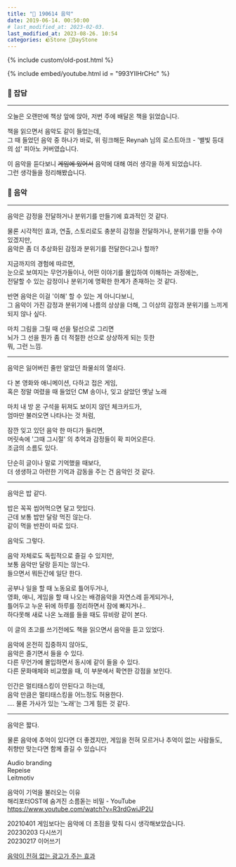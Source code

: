 ```yaml
---
title: "🌱 190614 음악"
date: 2019-06-14. 00:50:00
# last_modified_at: 2023-02-03.
last_modified_at: 2023-08-26. 10:54
categories: 🪨Stone 🌱DayStone
---
```


{% include custom/old-post.html %}

{% include embed/youtube.html id = "993YIIHrCHc" %}

### 🗿 잡담

---

오늘은 오랜만에 책상 앞에 앉아, 저번 주에 배달온 책을 읽었습니다.  

책을 읽으면서 음악도 같이 들었는데,  
그 때 들었던 음악 중 하나가 바로, 위 링크해둔 Reynah 님의 로스트아크 - '별빛 등대의 섬' 피아노 커버였습니다.  

이 음악을 듣다보니 ~~게임에 있어서~~ 음악에 대해 여러 생각을 하게 되었습니다.  
그런 생각들을 정리해봤습니다.  

### 🗿 음악

---

음악은 감정을 전달하거나 분위기를 만들기에 효과적인 것 같다.  

물론 시각적인 효과, 연출, 스토리로도 충분히 감정을 전달하거나, 분위기를 만들 수야 있겠지만,  
음악은 좀 더 추상화된 감정과 분위기를 전달한다고나 할까?  

지금까지의 경험에 따르면,  
눈으로 보여지는 무언가들이나, 어떤 이야기를 몰입하여 이해하는 과정에는,  
전달할 수 있는 감정이나 분위기에 명확한 한계가 존재하는 것 같다.  

반면 음악은 이걸 '이해' 할 수 있는 게 아니다보니,  
그 음악이 가진 감정과 분위기에 나름의 상상을 더해, 그 이상의 감정과 분위기를 느끼게 되지 않나 싶다.  

마치 그림을 그릴 때 선을 털선으로 그리면  
뇌가 그 선을 뭔가 좀 더 적절한 선으로 상상하게 되는 듯한  
뭐, 그런 느낌.  

---

음악은 잃어버린 줄만 알았던 좌물쇠의 열쇠다.  

다 본 영화와 애니메이션, 다하고 접은 게임,  
혹은 정말 여렸을 때 들었던 CM 송이나, 잊고 살았던 옛날 노래  

마치 내 방 온 구석을 뒤져도 보이지 않던 체크카드가,  
엄마만 불러오면 나타나는 것 처럼,  

잠깐 잊고 있던 음악 한 마디가 들리면,  
머릿속에 '그때 그시절' 의 추억과 감정들이 확 피어오른다.  
조금의 소름도 있다.  

단순히 글이나 말로 기억했을 때보다,  
더 생생하고 아련한 기억과 감동을 주는 건 음악인 것 같다.  

---

음악은 밥 같다.

밥은 꼭꼭 씹어먹으면 달고 맛있다.  
근데 보통 밥만 달랑 먹진 않는다.  
같이 먹을 반찬이 따로 있다.  

음악도 그렇다.  

음악 자체로도 독립적으로 즐길 수 있지만,  
보통 음악만 달랑 듣지는 않는다.  
들으면서 뭐든간에 일단 한다.  

공부나 일을 할 때 노동요로 틀어두거나,  
영화, 애니, 게임을 할 때 나오는 배경음악을 자연스레 듣게되거나,  
틀어두고 누운 뒤에 하루를 정리하면서 잠에 빠지거나..  
하다못해 새로 나온 노래를 들을 때도 뮤비랑 같이 본다.  

이 글의 초고를 쓰기전에도 책을 읽으면서 음악을 듣고 있었다.

음악에 온전히 집중하지 않아도,  
음악은 즐기면서 들을 수 있다.  
다른 무언가에 몰입하면서 동시에 같이 들을 수 있다.  
다른 문화매체와 비교했을 때, 이 부분에서 확연한 강점을 보인다.  

인간은 멀티태스킹이 안된다고 하는데,  
음악 만큼은 멀티태스킹을 어느정도 허용한다.  
.... 물론 가사가 있는 '노래'는 그게 힘든 것 같다.  

---

음악은 짧다.  

물론 음악에 추억이 있다면 더 좋겠지만, 게임을 전혀 모르거나 추억이 없는 사람들도, 취향만 맞는다면 함께 즐길 수 있습니다  

Audio branding  
Repeise  
Leitmotiv  

음악이 기억을 불러오는 이유  
해리포터OST에 숨겨진 소름돋는 비밀 - YouTube  
https://www.youtube.com/watch?v=R3rdGwiJP2U  

20210401 게임보다는 음악에 더 초점을 맞춰 다시 생각해보았습니다.  
20230203 다시쓰기  
20230217 이어쓰기  

[음악이 전혀 없는 광고가 주는 효과](https://youtu.be/lMB01jCTcHk)  
